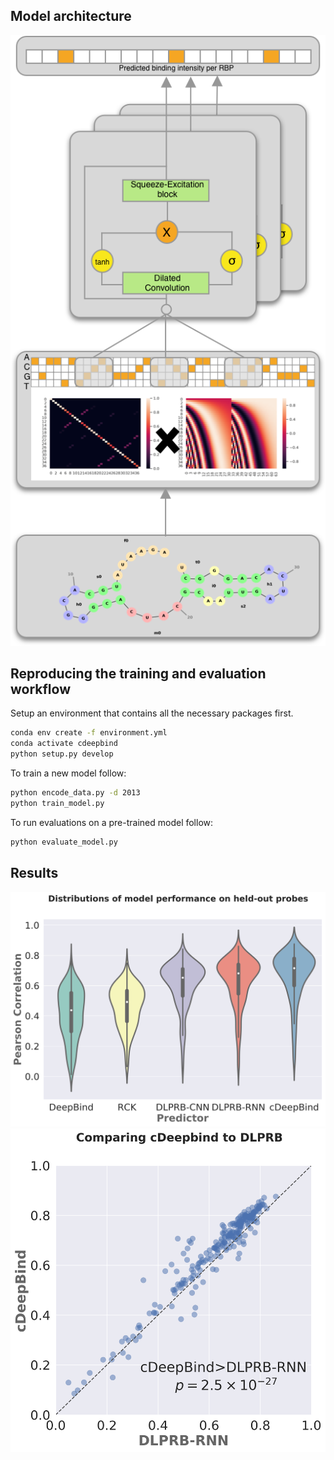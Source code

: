 ## Model architecture
![arch](docs/cdeepbind_poster_schematic.png)


##  Reproducing the training and evaluation workflow

Setup an environment that contains all the necessary packages first.
```bash
conda env create -f environment.yml
conda activate cdeepbind
python setup.py develop
```

To train a new model follow:
```bash
python encode_data.py -d 2013
python train_model.py
```

To run evaluations on a pre-trained model follow:
```bash
python evaluate_model.py
```

## Results
![img](docs/model_comparison_paper.png)
![img](docs/model_scatter_paper.png)

